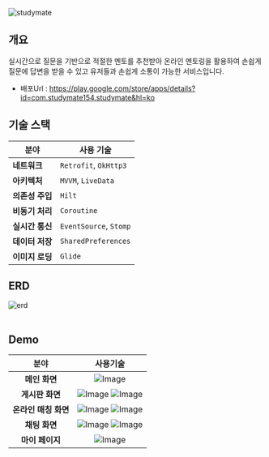 ![studymate](https://github.com/user-attachments/assets/48c21a98-1963-40a3-a747-b363a609fc5b)


## 개요
실시간으로 질문을 기반으로 적절한 멘토를 추천받아 온라인 멘토링을 활용하여 손쉽게 질문에 답변을 받을 수 있고 유저들과 손쉽게 소통이 가능한 서비스입니다.
+ 배포Url : https://play.google.com/store/apps/details?id=com.studymate154.studymate&hl=ko


## 기술 스택

| 분야             | 사용 기술                        |
|------------------|-----------------------------------|
| **네트워크**     | `Retrofit`, `OkHttp3`             |
| **아키텍처**     | `MVVM`, `LiveData`                |
| **의존성 주입**  | `Hilt`                          |
| **비동기 처리**  | `Coroutine`                       |
| **실시간 통신**  | `EventSource`, `Stomp`            |
| **데이터 저장**  | `SharedPreferences`               |
| **이미지 로딩**  | `Glide`                           |


## ERD
![erd](https://github.com/user-attachments/assets/42424b81-8793-4490-a6ef-b13c3af95286)
<br><br>
## Demo
| 분야| 사용기술  |
|:----:|:------:|
| **메인 화면**| ![Image](https://github.com/user-attachments/assets/ac8aec4a-dc28-4c8d-91ff-498b7d727b92) |
| **게시판 화면**  | ![Image](https://github.com/user-attachments/assets/18e9564a-634a-4ce4-b00b-3e8075ab5da8) ![Image](https://github.com/user-attachments/assets/368248bc-32e9-4ff4-8773-e8b81ff93d5c)  |
| **온라인 매칭 화면**  |  ![Image](https://github.com/user-attachments/assets/40088a26-ed86-4f32-84ae-6b04d5525dc9) ![Image](https://github.com/user-attachments/assets/035c9180-d390-428b-9067-55ef43407d39)|
| **채팅 화면**  | ![Image](https://github.com/user-attachments/assets/aa7934d4-55ff-4960-92df-5a6347316ec2) ![Image](https://github.com/user-attachments/assets/37042bdb-3037-4541-a5d7-aab35262a626) |
| **마이 페이지**| ![Image](https://github.com/user-attachments/assets/a7c474db-60a5-4072-acff-848a7d62703d) |

